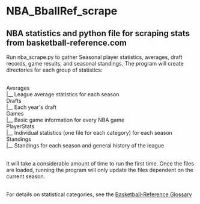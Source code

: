 # NBA_BballRef_scrape
## NBA statistics and python file for scraping stats from basketball-reference.com

Run nba_scrape.py to gather Seasonal player statistics, averages, draft records, game results, and 
seasonal standings.  The program will create directories for each group of statistics:

<br>Averages<br>
    |__ League average statistics for each season<br>
Drafts<br>
    |__ Each year's draft<br>
Games<br>
    |__ Basic game information for every NBA game<br>
PlayerStats<br>
    |__ Individual statistics (one file for each category) for each season<br>
Standings<br>
    |__ Standings for each season and general history of the league<br><br>
    
It will take a considerable amount of time to run the first time.  Once the files are loaded, 
running the program will only update the files dependent on the current season.

<br> For details on statistical categories, see the 
[Basketball-Reference Glossary](https://www.basketball-reference.com/about/glossary.html)
